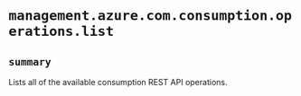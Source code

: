 # `management.azure.com.consumption.operations.list`

## `summary`
Lists all of the available consumption REST API operations.


